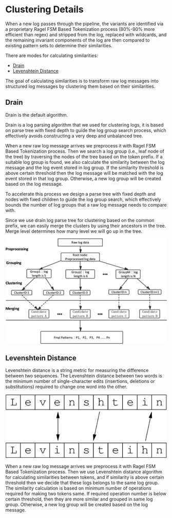 # Clustering Details

When a new log passes through the pipeline, the variants are identified via a proprietary Ragel FSM Based Tokenization process \(80%-90% more efficient than regex\) and stripped from the log, replaced with wildcards, and the remaining invariant components of the log are then compared to existing pattern sets to determine their similarities.

There are modes for calculating similarities:

* [Drain](https://docs.edgedelta.com/appendices/clustering#drain)
* [Levenshtein Distance](https://docs.edgedelta.com/appendices/clustering#levenshtein-distance)

The goal of calculating similarities is to transform raw log messages into structured log messages by clustering them based on their similarities.

## Drain

Drain is the default algorithm.

Drain is a log parsing algorithm that we used for clustering logs, it is based on parse tree with fixed depth to guide the log group search process, which effectively avoids constructing a very deep and unbalanced tree.

When a new raw log message arrives we preprocess it with Ragel FSM Based Tokenization process. Then we search a log group \(i.e., leaf node of the tree\) by traversing the nodes of the tree based on the token prefix. If a suitable log group is found, we also calculate the similarity between the log message and the log event stored in log group. If the similarity threshold is above certain threshold then the log message will be matched with the log event stored in that log group. Otherwise, a new log group will be created based on the log message.

To accelerate this process we design a parse tree with fixed depth and nodes with fixed children to guide the log group search, which effectively bounds the number of log groups that a raw log message needs to compare with.

Since we use drain log parse tree for clustering based on the common prefix, we can easily merge the clusters by using their ancestors in the tree. Merge level determines how many level we will go up in the tree.

![Drain algorithm visual overview](../.gitbook/assets/drain_algorithm.png)

## Levenshtein Distance

Levenshtein distance is a string metric for measuring the difference between two sequences. The Levenshtein distance between two words is the minimum number of single-character edits \(insertions, deletions or substitutions\) required to change one word into the other.

![Levenshtein algorithm visual overview](../.gitbook/assets/levenshtein.png)

When a new raw log message arrives we preprocess it with Ragel FSM Based Tokenization process. Then we use Levenshtein distance algorithm for calculating similarities between tokens, and if similarity is above certain threshold then we decide that these logs belongs to the same log group. The similarity calculation is based on minimum number of operations required for making two tokens same. If required operation number is below certain threshold, then they are more similar and grouped in same log group. Otherwise, a new log group will be created based on the log message.


